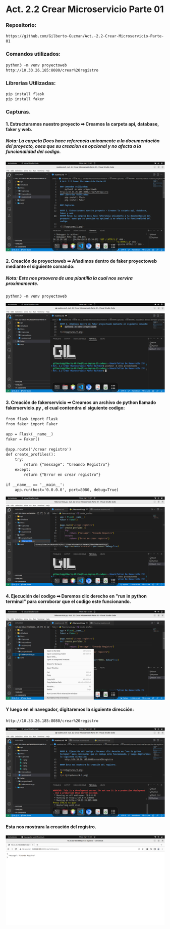 # Act. 2.2 Crear Microservicio Parte 01

### Repositorio:
    https://github.com/Gilberto-Guzman/Act.-2.2-Crear-Microservicio-Parte-01

### Comandos utilizados:
    python3 -m venv proyectoweb
    http://10.33.26.185:8080/crear%20registro
### Librerias Utilizadas:
    pip install flask
    pip install faker

### Capturas.

#### 1. Estructuramos nuestro proyecto ➡ Creamos la carpeta api, database, faker y web.
##### Nota: La carpeta Docs hace referencia unicamente a la documentación del proyecto, osea que su creacion es opcional y no afecta a la funcionalidad del codigo.

![1](Captures/1.png)

#### 2. Creación de proyectoweb ➡ Añadimos dentro de faker proyectoweb mediante el siguiente comando:
##### Nota: Este nos proovera de una plantilla la cual nos servira proximamente.
    python3 -m venv proyectoweb

![2](Captures/2.png)

#### 3. Creación de fakerservicio ➡ Creamos un archivo de python llamado fakerservicio.py , el cual contendra el siguiente codigo:
    from flask import Flask
    from faker import Faker

    app = Flask(__name__)
    faker = Faker()

    @app.route('/crear registro')
    def create_profiles():
        try:
            return {"message": "Creando Registro"}
        except:
            return {"Error en crear registro"}

    if __name__ == '__main__':
        app.run(host='0.0.0.0', port=8080, debug=True)
     

![3](Captures/3.png)


#### 4. Ejecución del codigo ➡ Daremos clic derecho en "run in python terminal" para corroborar que el codigo este funcionando.

![4](Captures/4.png)

#### Y luego en el navegador, digitaremos la siguiente dirección:
    http://10.33.26.185:8080/crear%20registro
![4.1](Captures/4.1.png)


#### Esta nos mostrara la creación del registro.

![4.2](Captures/4.2.png)